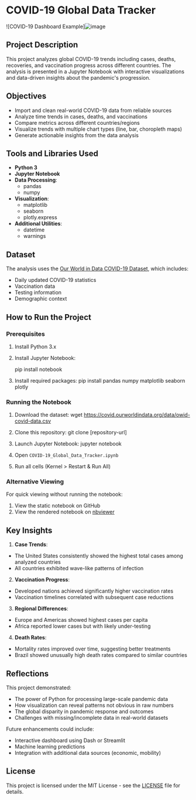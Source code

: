 # COVID-19 Global Data Tracker

![COVID-19 Dashboard Example]![image](https://github.com/user-attachments/assets/64f901e0-12f4-459f-b362-aa51e793cb2c)

## Project Description
This project analyzes global COVID-19 trends including cases, deaths, recoveries, and vaccination progress across different countries. The analysis is presented in a Jupyter Notebook with interactive visualizations and data-driven insights about the pandemic's progression.

## Objectives
- Import and clean real-world COVID-19 data from reliable sources
- Analyze time trends in cases, deaths, and vaccinations
- Compare metrics across different countries/regions
- Visualize trends with multiple chart types (line, bar, choropleth maps)
- Generate actionable insights from the data analysis

## Tools and Libraries Used
- **Python 3**
- **Jupyter Notebook**
- **Data Processing**:
  - pandas
  - numpy
- **Visualization**:
  - matplotlib
  - seaborn
  - plotly.express
- **Additional Utilities**:
  - datetime
  - warnings

## Dataset
The analysis uses the [Our World in Data COVID-19 Dataset](https://ourworldindata.org/covid-cases), which includes:
- Daily updated COVID-19 statistics
- Vaccination data
- Testing information
- Demographic context

## How to Run the Project

### Prerequisites
1. Install Python 3.x
2. Install Jupyter Notebook:

   pip install notebook

3. Install required packages:
pip install pandas numpy matplotlib seaborn plotly


### Running the Notebook
1. Download the dataset:
wget https://covid.ourworldindata.org/data/owid-covid-data.csv

2. Clone this repository:
git clone [repository-url]

3. Launch Jupyter Notebook:
jupyter notebook

4. Open `COVID-19_Global_Data_Tracker.ipynb`
5. Run all cells (Kernel > Restart & Run All)

### Alternative Viewing
For quick viewing without running the notebook:
1. View the static notebook on GitHub
2. View the rendered notebook on [nbviewer](https://nbviewer.org/)

## Key Insights
1. **Case Trends**:
- The United States consistently showed the highest total cases among analyzed countries
- All countries exhibited wave-like patterns of infection

2. **Vaccination Progress**:
- Developed nations achieved significantly higher vaccination rates
- Vaccination timelines correlated with subsequent case reductions

3. **Regional Differences**:
- Europe and Americas showed highest cases per capita
- Africa reported lower cases but with likely under-testing

4. **Death Rates**:
- Mortality rates improved over time, suggesting better treatments
- Brazil showed unusually high death rates compared to similar countries

## Reflections
This project demonstrated:
- The power of Python for processing large-scale pandemic data
- How visualization can reveal patterns not obvious in raw numbers
- The global disparity in pandemic response and outcomes
- Challenges with missing/incomplete data in real-world datasets

Future enhancements could include:
- Interactive dashboard using Dash or Streamlit
- Machine learning predictions
- Integration with additional data sources (economic, mobility)

## License
This project is licensed under the MIT License - see the [LICENSE](LICENSE) file for details.

